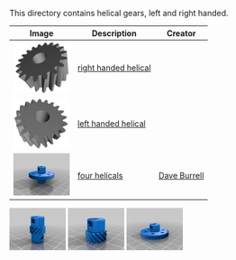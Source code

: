 This directory contains helical gears, left and right handed.

Image | Description | Creator
----- | ----------- | -------
[<img src="images/helical.png" width="100">](stl/helical.stl) | [right handed helical](stl/helical.stl) |
[<img src="images/helical-handed.png" width="100">](stl/helical-handed.stl) | [left handed helical](stl/helical-handed.stl) |
[<img src="images/helical-collection1.png" width="100">](stl/helical-collection.stl) | [four helicals](stl/helical-collection.stl) | [Dave Burrell](https://www.thingiverse.com/thing:5555126)

[<img src="images/helical-collection2.png" width="100">](stl/helical-collection.stl)
[<img src="images/helical-collection3.png" width="100">](stl/helical-collection.stl)
[<img src="images/helical-collection4.png" width="100">](stl/helical-collection.stl)
